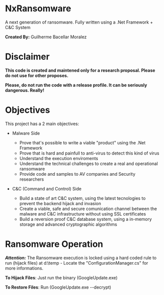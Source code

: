 # NxRansomware
A next generation of ransomware. Fully written using a .Net Framework + C&amp;C System

**Created By:** Guilherme Bacellar Moralez

# Disclaimer
**This code is created and maintened only for a research proposal. Please do not use for other proposes.**

**Please, do not run the code with a release profile. It can be seriously dangerous. Really!**


# Objectives
This project has a 2 main objectives:

* Malware Side
  * Prove that's possible to write a viable "product" using the .Net Framework
  * Prove that is hard and painfull to anti-virus to detect this kind of virus
  * Understand the execution enviroments
  * Understand the technical challenges to create a real and operational ransomware
  * Provide code and samples to AV companies and Security researchers

* C&C (Command and Control) Side
  * Build a state of art C&C system, using the latest tecnologies to prevent the backend hijack and invasion
  * Create a viable, safe and secure comunication channel between the malware and C&C infrastructure without using SSL certificates
  * Build a reversion proof C&C database system, using a in-memory storage and advanced cryptographic algorithms
 
# Ransomware Operation

***Attention:*** The Ransomware execution is locked using a hard coded rule to run (hijack files) at d:\temp - Locate the "ConfigurationManager.cs" for more informations.

**To Hijack Files**: Just run the binary (GoogleUpdate.exe)

**To Restore Files**: Run (GoogleUpdate.exe --decrypt)
